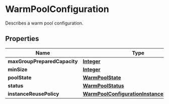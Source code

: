 

# WarmPoolConfiguration

Describes a warm pool configuration. 

## Properties

| Name | Type | Description | Notes |
|------------ | ------------- | ------------- | -------------|
|**maxGroupPreparedCapacity** | [**Integer**](Integer.md) |  |  [optional] |
|**minSize** | [**Integer**](Integer.md) |  |  [optional] |
|**poolState** | [**WarmPoolState**](WarmPoolState.md) |  |  [optional] |
|**status** | [**WarmPoolStatus**](WarmPoolStatus.md) |  |  [optional] |
|**instanceReusePolicy** | [**WarmPoolConfigurationInstanceReusePolicy**](WarmPoolConfigurationInstanceReusePolicy.md) |  |  [optional] |



